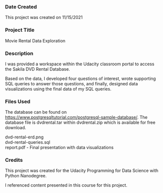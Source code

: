 ### Date Created
This project was created on 11/15/2021

### Project Title
Movie Rental Data Exploration

### Description
I was provided a workspace within the Udacity classroom portal to access the Sakila DVD Rental Database.

Based on the data, I developed four questions of interest, wrote supporting SQL queries to answer those questions, and finally, designed data visualizations using the final data of my SQL queries.

### Files Used
The database can be found on https://www.postgresqltutorial.com/postgresql-sample-database/. The database file is dvdrental.tar within dvdrental.zip which is available for free download.

dvd-rental-erd.png  
dvd-rental-queries.sql  
report.pdf - Final presentation with data visualizations

### Credits
This project was created for the Udacity Programming for Data Science with Python Nanodegree.

I referenced content presented in this course for this project.
